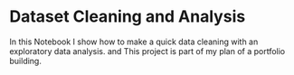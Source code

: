 # Dataset Cleaning and Analysis
In this Notebook I show how to make a quick data cleaning with an exploratory data analysis. and This project is part of my plan of a portfolio building.
